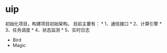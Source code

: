 # uip
初始化项目，构建项目初始架构。
目前主要有：
    * 1、通信接口
    * 2、计算引擎
    * 3、任务调度
    * 4、状态监测
    * 5、实时日志
    
*   Bird
*   Magic
